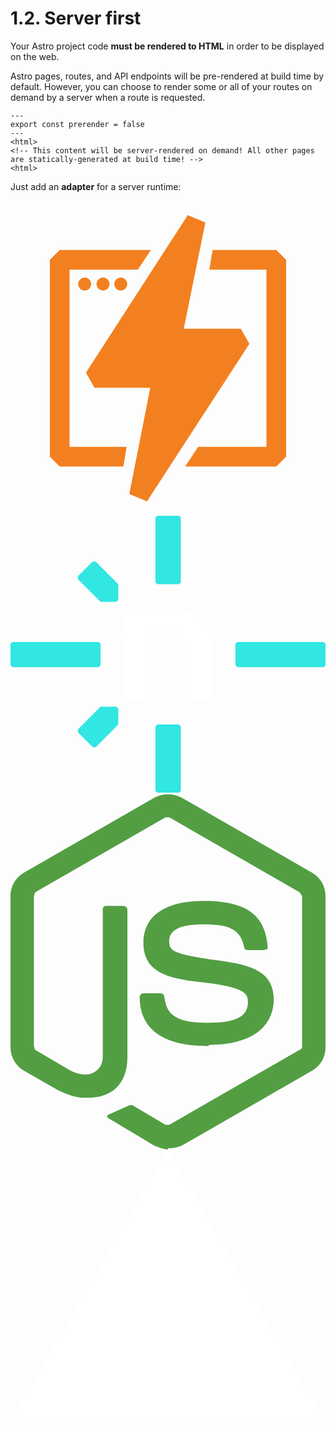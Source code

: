 # 1.2. Server first

Your Astro project code <span class="text-gradient">**must be rendered to HTML**</span> in order to be displayed on the web.

Astro pages, routes, and API endpoints will be pre-rendered at build time by default. However, you can choose to render some or all of your routes on demand by a server when a route is requested.

```astro
---
export const prerender = false
---
<html>
<!-- This content will be server-rendered on demand! All other pages are statically-generated at build time! -->
<html>
```

Just add an <span class="text-gradient">**adapter**</span> for a server runtime:

<div class="flex gap-8">

<AdapterCard name="Cloudflare">
<svg xmlns="http://www.w3.org/2000/svg" fill="#F38020" viewBox="0 0 48 48"><path d="m21.4 7.5-2 3H9v27h8.7l-.5 3H7.5L6 39V9l1.5-1.5h13.9zm9.4 0h9.7L42 9v30l-1.5 1.5H26.6l2-3H39v-27h-8.7l.5-3z"/><path d="M21.4 28.5h-8.6l-1.3-2.3L27 2.2l2.7 1.1-3.3 16.2h8.7l1.3 2.3-15.6 24-2.7-1.1 3.2-16.2zM11.3 13.7a1 1 0 1 0 0-2 1 1 0 0 0 0 2zm2.8 0a1 1 0 1 0 0-2 1 1 0 0 0 0 2zm2.7 0a1 1 0 1 0 0-2 1 1 0 0 0 0 2z"/>
</svg>
</AdapterCard>

<AdapterCard name="Netlify">
<svg xmlns="http://www.w3.org/2000/svg" fill="none" viewBox="0 0 128 113"><g clip-path="url(#a)"><path fill="#32E6E2" d="M34.6 94h-1.2l-6-6v-1.2l9.2-9.2H43l.8.8v6.4l-9.2 9.3Zm-7.2-68.2v-1.2l6-6h1.2l9.2 9.2v6.4l-.8.8h-6.4l-9.2-9.2Z"/><path fill="#fff" d="M80.5 74.6h-8.8l-.8-.7V53.3c0-3.6-1.4-6.5-5.8-6.6l-7.6.1-.4.5v26.6l-.8.7h-8.8l-.7-.7V38.8l.7-.8h19.8a14 14 0 0 1 13.9 14v21.9l-.7.7Z"/><path fill="#32E6E2" d="M35.8 61.5H.8l-.8-.8V52l.7-.7h35.1l.8.7v8.8l-.8.7Zm91.5 0H92.2l-.8-.8V52l.8-.7h35l.8.7v8.8l-.7.7ZM58.9 27V.7l.8-.7h8.8l.7.7v26.4l-.7.7h-8.8l-.8-.7Zm0 84.8V85.6l.8-.8h8.8l.7.8v26.3l-.7.7h-8.8l-.8-.7Z"/></g><defs><clipPath id="a"><path fill="#fff" d="M0 0h128v112.6H0z"/></clipPath></defs></svg>
</AdapterCard>

<AdapterCard name="Node">
<svg xmlns="http://www.w3.org/2000/svg" aria-hidden="true" class="iconify iconify--logos" viewBox="0 0 256 289"><path fill="#539E43" d="M128 289c-4 0-8-2-11-3l-35-21c-6-3-3-4-1-5l16-7h2l27 16h3l106-61c1 0 2-1 2-3V83l-2-3-106-61h-3L20 80l-1 3v122l1 3 29 17c16 8 26-1 26-11V94c0-2 1-3 3-3h13c2 0 4 1 4 3v120c0 21-12 33-32 33-6 0-11 0-24-6l-28-16a22 22 0 0 1-11-19V83c0-8 4-15 11-19L117 3a24 24 0 0 1 22 0l106 61c7 4 11 11 11 19v123c0 8-4 15-11 19l-106 61a27 27 0 0 1-11 2Zm33-84c-47 0-56-22-56-40 0-1 1-3 3-3h14c1 0 3 1 3 3 2 14 8 21 36 21 22 0 32-5 32-17 0-7-3-12-38-16-29-3-47-9-47-32 0-22 18-34 49-34 34 0 50 11 52 37v2l-3 1h-13c-2 0-3-1-3-2-3-15-12-19-33-19-25 0-28 8-28 14 0 8 4 10 37 15 32 4 48 10 48 33-1 23-20 36-53 36Z"/>
</svg>
</AdapterCard>

<AdapterCard name="Vercel">
<svg xmlns="http://www.w3.org/2000/svg" fill="none" viewBox="0 0 1155 1000"><path d="m577.3 0 577.4 1000h-1154.7z" fill="#fff"/>
</svg>
</AdapterCard>

</div>